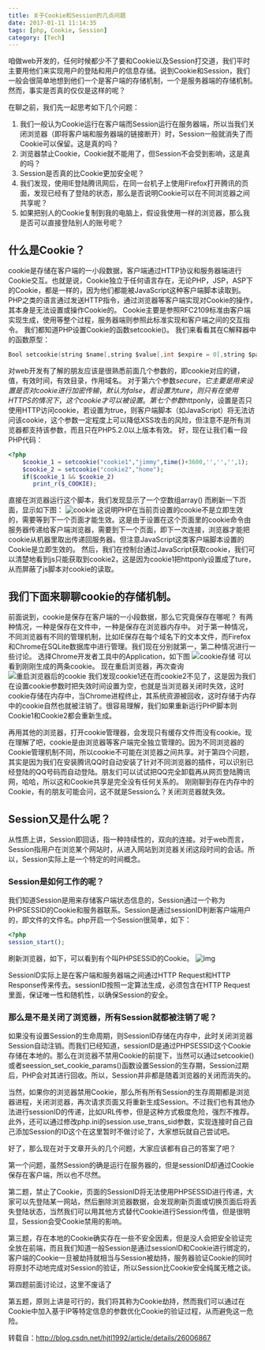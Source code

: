 ```yaml
---
title: 关于Cookie和Session的几点问题
date: 2017-01-11 11:14:35
tags: [php, Cookie, Session]
category: [Tech]
---
```


咱做web开发的，任何时候都少不了要和Cookie以及Session打交道，我们平时主要用他们来实现用户的登陆和用户的信息存储。说到Cookie和Session，我们一般会很简单地想到他们一个是客户端的存储机制，一个是服务器端的存储机制。然而，事实是否真的仅仅是这样的呢？
<!--more-->

在聊之前，我们先一起思考如下几个问题：
1. 我们一般认为Cookie运行在客户端而Session运行在服务器端，所以当我们关闭浏览器（即将客户端和服务器端的链接断开）时，Session一般就消失了而Cookie可以保留。这是真的吗？
2. 浏览器禁止Cookie，Cookie就不能用了，但Session不会受到影响，这是真的吗？
3. Session是否真的比Cookie更加安全呢？
4. 我们发现，使用IE登陆腾讯网后，在同一台机子上使用Firefox打开腾讯的页面，发现已经有了登陆的状态，那么是否说明Cookie可以在不同浏览器之间共享呢？
5. 如果把别人的Cookie复制到我的电脑上，假设我使用一样的浏览器，那么我是否可以直接登陆别人的账号呢？

## 什么是Cookie？

cookie是存储在客户端的一小段数据，客户端通过HTTP协议和服务器端进行Cookie交互。也就是说，Cookie独立于任何语言存在，无论PHP，JSP，ASP下的Cookie，都是一样的，因为他们都能被JavaScript这种客户端脚本读取到。PHP之类的语言通过发送HTTP指令，通过浏览器等客户端实现对Cookie的操作，其本身是无法设置或操作Cookie的。
Cookie主要是参照RFC2109标准由客户端实现生成，使用等整个过程，服务器端则参照此标准实现和客户端之间的交互指令。
我们都知道PHP设置Cookie的函数setcookie()。
我们来看看其在C解释器中的函数原型：
```c
Bool setcookie(string $name[,string $value[,int $expire = 0[,string $path[,string $domain[,bool secure = false[,bool $httponly = false]]]]]])  
```
对web开发有了解的朋友应该是很熟悉前面几个参数的，即cookie对应的键，值，有效时间，有效目录，作用域名。
对于第六个参数$secure，它主要是用来设置是否对cookie进行加密传输，默认为false，若设置为ture，则只有在使用HTTPS的情况下，这个cookie才可以被设置。
第七个参数$httponly，设置是否只使用HTTP访问cookie，若设置为true，则客户端脚本（如JavaScript）将无法访问该cookie，这个参数一定程度上可以降低XSS攻击的风险，但注意不是所有浏览器都支持该参数，而且只在PHP5.2.0以上版本有效。
好，现在让我们看一段PHP代码：
```php
<?php
    $cookie_1 = setcookie("cookie1","jimmy",time()+3600,'','','',1);  
    $cookie_2 = setcookie("cookie2","home");  
    if($cookie_1 && $cookie_2)  
       print_r($_COOKIE);  
```

直接在浏览器运行这个脚本，我们发现显示了一个空数组array()
而刷新一下页面，显示如下图：
![cookie](/images/cookie-session/cookie.jpg)
这说明PHP在当前页设置的cookie不是立即生效的，需要等到下一个页面才能生效。这是由于设置在这个页面里的cookie命令由服务器传递给客户端浏览器，需要到下一个页面，即下一次连接，浏览器才能把cookie从机器里取出传递回服务器。但注意JavaScript这类客户端脚本设置的Cookie是立即生效的。
然后，我们在控制台通过JavaScript获取cookie，我们可以清楚地看到js只能获取到cookie2，这是因为cookie1把httponly设置成了ture，从而屏蔽了js脚本对cookie的读取。

## 我们下面来聊聊cookie的存储机制。

前面说到，cookie是保存在客户端的一小段数据，那么它究竟保存在哪呢？
有两种情况，一种是保存在文件中，一种是保存在浏览器内存中。
对于第一种情况，不同浏览器有不同的管理机制，比如IE保存在每个域名下的文本文件，而Firefox和Chrome在SQLite数据库中进行管理。我们现在分别就第一，第二种情况进行一些讨论。
选择Chrome开发者工具中的Application，如下图
![cookie存储](/images/cookie-session/cookie-save.jpg)
可以看到刚刚生成的两条cookie。
现在重启浏览器，再次查询
![重启浏览器后的cookie](/images/cookie-session/cookie-second.jpg)
我们发现cookie1还在而cookie2不见了，这是因为我们在设置cookie参数时把失效时间设置为空，也就是当浏览器关闭时失效，这时cookie存储在内存中，当Chrome进程终止，其系统资源被回收，这时存储于内存中的cookie自然也就被注销了。很容易理解，我们如果重新运行PHP脚本则Cookie1和Cookie2都会重新生成。

再用其他的浏览器，打开cookie管理器，会发现只有缓存文件而没有cookie。现在理解了吧，cookie是由浏览器等客户端完全独立管理的。因为不同浏览器的Cookie管理机制不同，所以cookie不可能在浏览器之间共享。对于第四个问题，其实是因为我们在安装腾讯QQ时自动安装了针对不同浏览器的插件，可以识别已经登陆的QQ号码而自动登陆。朋友们可以试试把QQ完全卸载再从网页登陆腾讯网，哈哈，所以这和Cookie共享是完全没有任何关系的。
刚刚聊到存在内存中的Cookie，有的朋友可能会问，这不就是Session么？关闭浏览器就失效。

## Session又是什么呢？

从性质上讲，Session即回话，指一种持续性的，双向的连接。对于web而言，Session指用户在浏览某个网站时，从进入网站到浏览器关闭这段时间的会话。所以，Session实际上是一个特定的时间概念。

### Session是如何工作的呢？
我们知道Session是用来存储客户端状态信息的，Session通过一个称为PHPSESSID的Cookie和服务器联系。Session是通过sessionID判断客户端用户的，即文件的文件名。php开启一个Session很简单，如下：
```php
<?php
session_start();
```
刷新浏览器，如下，可以看到有个叫PHPSESSID的Cookie。
![img](/images/cookie-session/session.jpg)

SessionID实际上是在客户端和服务器端之间通过HTTP Request和HTTP Response传来传去。sessionID按照一定算法生成，必须包含在HTTP Request里面，保证唯一性和随机性，以确保Session的安全。

### 那么是不是关闭了浏览器，所有Session就都被注销了呢？

如果没有设置Session的生命周期，则SessionID存储在内存中，此时关闭浏览器Session自动注销。而我们已经知道，sessionID是通过PHPSESSID这个Cookie存储在本地的。那么在浏览器不禁用Cookie的前提下，当然可以通过setcookie()或者seession_set_cookie_params()函数设置Session的生存期，Session过期后，PHP会对其进行回收。所以，Session并非都是随着浏览器的关闭而消失的。

当然，如果你的浏览器禁用Cookie，那么所有所有Session的生存周期都是浏览器进程，关闭浏览器，再次请求页面又将重新生成Session。不过我们也有其他办法进行sessionID的传递，比如URL传参，但是这种方式极度危险，强烈不推荐。此外，还可以通过修改php.ini的session.use_trans_sid参数，实现连接时自己自己添加Session的ID这个在这里暂时不做讨论了，大家想玩就自己尝试吧。

好了，那么现在对于文章开头的几个问题，大家应该都有自己的答案了吧？

第一个问题，虽然Session的确是运行在服务器的，但是sessionID却通过Cookie保存在客户端，所以也不尽然。

第二题，禁止了Cookie，页面的SessionID将无法使用PHPSESSID进行传递，大家可以先登陆某一网站，然后删除浏览器数据，会发现刷新页面或切换页面后将丢失登陆状态，当然我们可以用其他方式替代Cookie进行Session传值，但是很明显，Session会受Cookie禁用的影响。

第三题，存在本地的Cookie确实存在一些不安全因素，但是没人会把安全验证完全放在前端，而且我们知道一般Session是通过sessionID和Cookie进行绑定的，客户端的Cookie一旦被劫持就相当与Session被劫持，服务器验证Cookie的同时将原封不动地完成对Session的验证，所以Session比Cookie安全纯属无稽之谈。

第四题前面讨论过，这里不废话了

第五题，原则上讲是可行的，我们将其称为Cookie劫持，然而我们可以通过在Cookie中加入基于IP等特定信息的参数优化Cookie的验证过程，从而避免这一危险。

转载自：http://blog.csdn.net/hjtl1992/article/details/26006867
